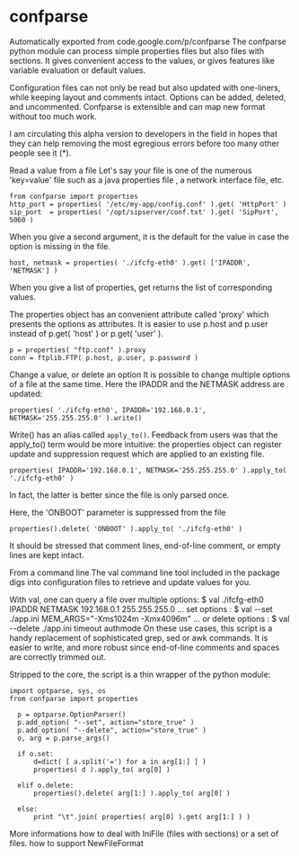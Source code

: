# confparse
Automatically exported from code.google.com/p/confparse
The confparse python module can process simple properties files but also files with sections. It gives convenient access to the values, or gives features like variable evaluation or default values.

Configuration files can not only be read but also updated with one-liners, while keeping layout and comments intact. Options can be added, deleted, and uncommented. Confparse is extensible and can map new format without too much work.

I am circulating this alpha version to developers in the field in hopes that they can help removing the most egregious errors before too many other people see it (*).

Read a value from a file
Let's say your file is one of the numerous 'key=value' file such as a java properties file , a network interface file, etc.

    from confparse import properties
    http_port = properties( '/etc/my-app/config.conf' ).get( 'HttpPort' )
    sip_port  = properties( '/opt/sipserver/conf.txt' ).get( 'SipPort', 5060 )

When you give a second argument, it is the default for the value in case the option is missing in the file.

    host, netmask = properties( './ifcfg-eth0' ).get( ['IPADDR', 'NETMASK'] )

When you give a list of properties, get returns the list of corresponding values.

The properties object has an convenient attribute called 'proxy' which presents the options as attributes. It is easier to use p.host and p.user instead of p.get( 'host' ) or p.get( 'user' ).

    p = properties( "ftp.conf" ).proxy
    conn = ftplib.FTP( p.host, p.user, p.password )

Change a value, or delete an option
It is possible to change multiple options of a file at the same time. Here the IPADDR and the NETMASK address are updated:

    properties( './ifcfg-eth0', IPADDR='192.168.0.1', NETMASK='255.255.255.0' ).write()

Write() has an alias called ```apply_to()```. Feedback from users was that the apply_to() term would be more intuitive: the properties object can register update and suppression request which are applied to an existing file.

    properties( IPADDR='192.168.0.1', NETMASK='255.255.255.0' ).apply_to( './ifcfg-eth0' )

In fact, the latter is better since the file is only parsed once.

Here, the 'ONBOOT' parameter is suppressed from the file

    properties().delete( 'ONBOOT' ).apply_to( './ifcfg-eth0' )
It should be stressed that comment lines, end-of-line comment, or empty lines are kept intact.

From a command line
The val command line tool included in the package digs into configuration files to retrieve and update values for you.

With val, one can query a file over multiple options:
    $ val ./ifcfg-eth0 IPADDR  NETMASK
    192.168.0.1        255.255.255.0
    ... set options :
    $ val --set ./app.ini MEM_ARGS="-Xms1024m -Xmx4096m"
    ... or delete options :
    $ val --delete ./app.ini timeout authmode 
On these use cases, this script is a handy replacement of sophisticated grep, sed or awk commands. It is easier to write, and more robust since end-of-line comments and spaces are correctly trimmed out.

Stripped to the core, the script is a thin wrapper of the python module:

    import optparse, sys, os
    from confparse import properties

      p = optparse.OptionParser()
      p.add_option( "--set", action="store_true" )
      p.add_option( "--delete", action="store_true" )
      o, arg = p.parse_args()
      
      if o.set:
          d=dict( [ a.split('=') for a in arg[1:] ] )
          properties( d ).apply_to( arg[0] )
      
      elif o.delete:
          properties().delete( arg[1:] ).apply_to( arg[0] )
      
      else:
          print "\t".join( properties( arg[0] ).get( arg[1:] ) )
More informations
how to deal with IniFile (files with sections) or a set of files.
how to support NewFileFormat
